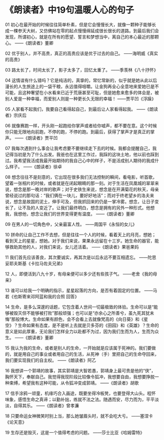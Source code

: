 《朗读者》中19句温暖人心的句子
===

01
初心在最开始的时候往往简单朴素，但是它会慢慢长大，就像一颗种子能够长成一棵参天大树，又仿佛站在零的起点慢慢绵延成很长很长的道路。到最后我们会发现，所谓初心，就是在所有的愿望、誓言和梦想当中，离自己的本心最近的那颗心。
——《朗读者》董卿

02
优于别人，并不高贵，真正的高贵应该是优于过去的自己。
——海明威《真实的高贵》

03
路太长了，时间太长了，影子太多了，回忆太重了。
——季羡林《八十抒怀》

04
这情谊有什么错吗？它是纯洁的，真挚的，常忆常新的，似乎就是她从此以后漫长的人生旅途上的一袋干粮，永远值得咀嚼。让金狗再全心全意地来爱她已是不可能，且这种奢望在小水看来已近于荒唐甚至可耻，但是她愈来愈多的体会是，被别人爱是一种幸福，而爱别人则是一种更长久无限的幸福！
——贾平凹《浮躁》

05
人家看不起我们，我要自己看得起自己，到最后让人家看得起我。
——《朗读者》宗庆后

06
就像赛跑一样，开头刚一起跑给你掌声或者给你嘘声，都不要在意。这个时候你只能无限地向前跑，不停的跑，不停的跑。到最后，获得了掌声才是真正的掌声。                            ——《朗读者》贾平凹

07
我每次遇到什么事会让我考虑要不要继续走下去的时候。我都会提醒自己，我记得当初是为了什么出发。我爸也在这里工作过，我踩的这块土地，他以前也踩到过。我希望我活成我最开始期待的我自己心中的样子，不是活成别人期待的我成什么样子。
——《朗读者》徐卓

08
想念往往不是刻意的，它出现在很多我们无法控制的瞬间，看电影，听首歌，望着一张相片的时候，或者就是在闭起眼睛的那一刻。对于生活在凤凰城的翠翠来说，想念是那一晚对岸的歌声；对于史铁生来说，想念是在开满菊花的秋天，母亲曾经说过的那句话：“我们俩在一块儿，要好好地活”；而对于终老望乡的洛夫来说，想念是故国的泥土，伸手可及，但我抓回来的仍是一掌冷雾。想念，让日子变长了，让不及的人变近了。让我们最终明白，想念是拥有的另外一种形式。他想我，我想他，想念让我们的世界变得更有温度。
——《朗读者》董卿

09
在男人的一切角色中，父亲最富人性。
——周国平《永恒的女儿》

10
拼命的让自己工作不去想，但是往往一个人的时候，看着天上的月亮，想她；看到天上的星星，想她。对于我们来说，果果永远留在十三岁。她生命的器官，能够救助其他的人，对我们来说，女儿还活着。
——《朗读者》果爸果妈

11
我们首先应该善良，其次要诚实，再其次是以后永远不要互相遗忘。
——陀思妥耶夫斯基《卡拉马佐夫兄弟》

12
人，即便活到八九十岁，有母亲便可以多少还有些孩子气。
——老舍《我的母亲》

13
谁可以给我一个明确的指示，星星起落的方向，是否有着固定的位置。
——马若《也斯寄来邓阿蓝和我的合照 回答》

14
生命，是多么深邃的话题，它包含着人世间一切最极致的体验。生命可以是“能够被毁灭但不能够被打败”那般顽强；也可以是“亦余心之所善兮，虽九死其犹未悔”那般博大。生命如果有颜色，会不会看上去就像梵高的《向日葵》和《星空》？生命如果有态度，是不是听上去就是贝多芬的《田园》和《英雄》？生命的意义是如此厚重，无论我们怎样全力以赴都不为过，因为我们生而为人，生而为众生。
——《朗读者》董卿

15
我认为我的生命，或者是别人的生命，一开始就是应该属于死神的。我们要做的，就是用自己的事业或者用自己的生活，从死神（手）里把自己的生命夺回来，我们要实现我们的自主权。
——《朗读者》阿乙

16
我想讲一个郭靖的故事，其实郭靖是大智若愚，郭靖身上最可贵是他的“侠”，胸怀天下，奉献自己。我觉得我现阶段比较像令狐冲，我想要自由，我想要挣脱一种束缚，希望我有这种可能，从令狐冲变成郭靖。
——《朗读者》胡歌

17
信手涂鸦一顽童，机缘巧合入画途，既要坐得冷板凳，也要登得大山头。程怀味象，感悟生命之真谛；以勤补拙，练就不法之法。随遇而安，尽力而为，平平淡淡，自得其乐。
——《朗读者》曾孝濂

18
只要命运女神微笑时别上当，那么她皱眉头时，就不会吃大亏。
——塞涅卡《论天意》

19
生存还是毁灭，这是一个值得考虑的问题。
——莎士比亚《哈姆雷特》
